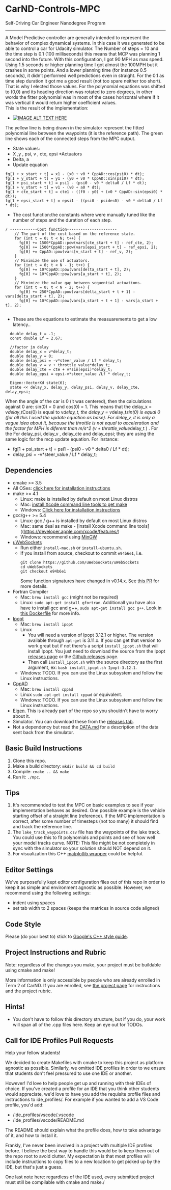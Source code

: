 # CarND-Controls-MPC
Self-Driving Car Engineer Nanodegree Program

---
A Model Predictive controller are generally intended to represent the behavior of complex dynamical systems.  In this case it was generated to be able to control a car for Udacity simulator. 
The Number of steps = 10 and the time step is 0.1 (100 milliseconds) this means that MCP was planning 1 second into the future. With this configuration, I got 90 MPH as max speed.  Using 1.5 seconds or higher planning time I got almost the 100MPH but it crashes in some points. And a lower planning time (for instance 0.5 seconds), it didn’t performed well predictions even in straight. For the 0.1 as time step duration it got me a good result (not too spare neither too short).  That is why I elected those values.
For the polynomial equations was shifted to (0,0) and its heading direction was rotated to zero degrees, in other words the fitter polynomial was in most of the cases horizontal where if it was vertical it would return higher coefficient values.   
This is the result of the implementation:
* [![IMAGE ALT TEXT HERE](https://img.youtube.com/vi/3x_NpqI1VZ8/0.jpg)](https://www.youtube.com/watch?v=3x_NpqI1VZ8)

The yellow line is being drawn in the simulator represent the fitted polynomial line between the waypoints (it is the reference path). The green line shows each of the connected steps from the MPC output.

* State values:
 * X  ,y , psi, v , cte, epsi
*Actuators
 * Delta, a
* Update equation

```
fg[1 + x_start + t] = x1 - (x0 + v0 * CppAD::cos(psi0) * dt);
fg[1 + y_start + t] = y1 - (y0 + v0 * CppAD::sin(psi0) * dt);
fg[1 + psi_start + t] = psi1 - (psi0 - v0 * delta0 / Lf * dt);
fg[1 + v_start + t] = v1 - (v0 + a0 * dt);
fg[1 + cte_start + t] = cte1 - ((f0 - y0) + (v0 * CppAD::sin(epsi0) * dt));
fg[1 + epsi_start + t] = epsi1 - ((psi0 - psides0) - v0 * delta0 / Lf * dt);

```
* The cost function:the constants where were manually tuned like the number of steps and the duration of each step. 
```
/ ------------Cost function----------------------
	// The part of the cost based on the reference state.
    for (int t = 0; t < N; t++) {
      fg[0] += 1500*CppAD::pow(vars[cte_start + t] - ref_cte, 2);
      fg[0] += 1500*CppAD::pow(vars[epsi_start + t] - ref_epsi, 2);
      fg[0] += CppAD::pow(vars[v_start + t] - ref_v, 2);
	}
	// Minimize the use of actuators.
	for (int t = 0; t < N - 1; t++) {
      fg[0] += 10*CppAD::pow(vars[delta_start + t], 2);
      fg[0] += 10*CppAD::pow(vars[a_start + t], 2);
    }
	// Minimize the value gap between sequential actuations.
    for (int t = 0; t < N - 2; t++) {
      fg[0] += 250*CppAD::pow(vars[delta_start + t + 1] - vars[delta_start + t], 2);
      fg[0] += 10*CppAD::pow(vars[a_start + t + 1] - vars[a_start + t], 2);


```
* These are the equations to estimate the measuarements to get a low latency..
```
  double delay_t = .1;
  const double Lf = 2.67;

  //factor in delay
  double delay_x = v*delay_t;
  double delay_y = 0;
  double delay_psi = -v*steer_value / Lf * delay_t;
  double delay_v = v + throttle_value*delay_t;
  double delay_cte = cte + v*sin(epsi)*delay_t;
  double delay_epsi = epsi-v*steer_value /Lf * delay_t;
  
  Eigen::VectorXd state(6);
  state << delay_x, delay_y, delay_psi, delay_v, delay_cte, delay_epsi;
```

When the angle of the car is 0 (it was centered), then the calculations against 0 are: sin(0) = 0 and cos(0) = 1. This means that the delay_x = v*delay_t*Cos(0) is equal to v*delay_t, the delay_y = v*delay_t*sin(0) is equal 0 (for all this I used the update equation as base).  For delay_v, it is only a vague idea about it, because the throttle is not equal to acceleration and the factor for MPH is diferent than m/s^2 (v + throttle_value*delay_t ) . For the For delay_psi, delay_v , delay_cte  and delay_epsi; they are using the same logic for the mcp update equation.  For instance:
* fg[1 + psi_start + t] = psi1 - (psi0 - v0 * delta0 / Lf * dt);
* delay_psi = -v*steer_value / Lf * delay_t; 

## Dependencies

* cmake >= 3.5
 * All OSes: [click here for installation instructions](https://cmake.org/install/)
* make >= 4.1
  * Linux: make is installed by default on most Linux distros
  * Mac: [install Xcode command line tools to get make](https://developer.apple.com/xcode/features/)
  * Windows: [Click here for installation instructions](http://gnuwin32.sourceforge.net/packages/make.htm)
* gcc/g++ >= 5.4
  * Linux: gcc / g++ is installed by default on most Linux distros
  * Mac: same deal as make - [install Xcode command line tools]((https://developer.apple.com/xcode/features/)
  * Windows: recommend using [MinGW](http://www.mingw.org/)
* [uWebSockets](https://github.com/uWebSockets/uWebSockets)
  * Run either `install-mac.sh` or `install-ubuntu.sh`.
  * If you install from source, checkout to commit `e94b6e1`, i.e.
    ```
    git clone https://github.com/uWebSockets/uWebSockets 
    cd uWebSockets
    git checkout e94b6e1
    ```
    Some function signatures have changed in v0.14.x. See [this PR](https://github.com/udacity/CarND-MPC-Project/pull/3) for more details.
* Fortran Compiler
  * Mac: `brew install gcc` (might not be required)
  * Linux: `sudo apt-get install gfortran`. Additionall you have also have to install gcc and g++, `sudo apt-get install gcc g++`. Look in [this Dockerfile](https://github.com/udacity/CarND-MPC-Quizzes/blob/master/Dockerfile) for more info.
* [Ipopt](https://projects.coin-or.org/Ipopt)
  * Mac: `brew install ipopt`
  * Linux
    * You will need a version of Ipopt 3.12.1 or higher. The version available through `apt-get` is 3.11.x. If you can get that version to work great but if not there's a script `install_ipopt.sh` that will install Ipopt. You just need to download the source from the Ipopt [releases page](https://www.coin-or.org/download/source/Ipopt/) or the [Github releases](https://github.com/coin-or/Ipopt/releases) page.
    * Then call `install_ipopt.sh` with the source directory as the first argument, ex: `bash install_ipopt.sh Ipopt-3.12.1`. 
  * Windows: TODO. If you can use the Linux subsystem and follow the Linux instructions.
* [CppAD](https://www.coin-or.org/CppAD/)
  * Mac: `brew install cppad`
  * Linux `sudo apt-get install cppad` or equivalent.
  * Windows: TODO. If you can use the Linux subsystem and follow the Linux instructions.
* [Eigen](http://eigen.tuxfamily.org/index.php?title=Main_Page). This is already part of the repo so you shouldn't have to worry about it.
* Simulator. You can download these from the [releases tab](https://github.com/udacity/self-driving-car-sim/releases).
* Not a dependency but read the [DATA.md](./DATA.md) for a description of the data sent back from the simulator.


## Basic Build Instructions


1. Clone this repo.
2. Make a build directory: `mkdir build && cd build`
3. Compile: `cmake .. && make`
4. Run it: `./mpc`.

## Tips

1. It's recommended to test the MPC on basic examples to see if your implementation behaves as desired. One possible example
is the vehicle starting offset of a straight line (reference). If the MPC implementation is correct, after some number of timesteps
(not too many) it should find and track the reference line.
2. The `lake_track_waypoints.csv` file has the waypoints of the lake track. You could use this to fit polynomials and points and see of how well your model tracks curve. NOTE: This file might be not completely in sync with the simulator so your solution should NOT depend on it.
3. For visualization this C++ [matplotlib wrapper](https://github.com/lava/matplotlib-cpp) could be helpful.

## Editor Settings

We've purposefully kept editor configuration files out of this repo in order to
keep it as simple and environment agnostic as possible. However, we recommend
using the following settings:

* indent using spaces
* set tab width to 2 spaces (keeps the matrices in source code aligned)

## Code Style

Please (do your best to) stick to [Google's C++ style guide](https://google.github.io/styleguide/cppguide.html).

## Project Instructions and Rubric

Note: regardless of the changes you make, your project must be buildable using
cmake and make!

More information is only accessible by people who are already enrolled in Term 2
of CarND. If you are enrolled, see [the project page](https://classroom.udacity.com/nanodegrees/nd013/parts/40f38239-66b6-46ec-ae68-03afd8a601c8/modules/f1820894-8322-4bb3-81aa-b26b3c6dcbaf/lessons/b1ff3be0-c904-438e-aad3-2b5379f0e0c3/concepts/1a2255a0-e23c-44cf-8d41-39b8a3c8264a)
for instructions and the project rubric.

## Hints!

* You don't have to follow this directory structure, but if you do, your work
  will span all of the .cpp files here. Keep an eye out for TODOs.

## Call for IDE Profiles Pull Requests

Help your fellow students!

We decided to create Makefiles with cmake to keep this project as platform
agnostic as possible. Similarly, we omitted IDE profiles in order to we ensure
that students don't feel pressured to use one IDE or another.

However! I'd love to help people get up and running with their IDEs of choice.
If you've created a profile for an IDE that you think other students would
appreciate, we'd love to have you add the requisite profile files and
instructions to ide_profiles/. For example if you wanted to add a VS Code
profile, you'd add:

* /ide_profiles/vscode/.vscode
* /ide_profiles/vscode/README.md

The README should explain what the profile does, how to take advantage of it,
and how to install it.

Frankly, I've never been involved in a project with multiple IDE profiles
before. I believe the best way to handle this would be to keep them out of the
repo root to avoid clutter. My expectation is that most profiles will include
instructions to copy files to a new location to get picked up by the IDE, but
that's just a guess.

One last note here: regardless of the IDE used, every submitted project must
still be compilable with cmake and make./
